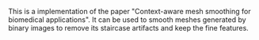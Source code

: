 This is a implementation of the paper "Context-aware mesh smoothing for
biomedical applications". It can be used to smooth meshes generated by
binary images to remove its staircase artifacts and keep the fine
features.
